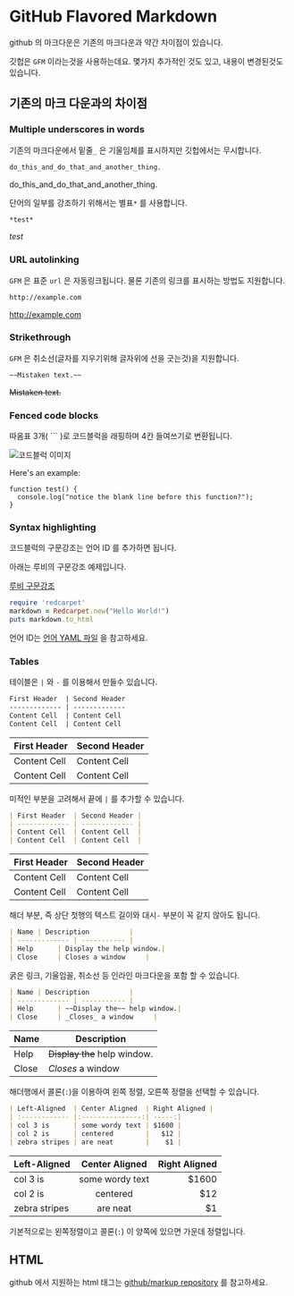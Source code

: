 # GitHub Flavored Markdown

github 의 마크다운은 기존의 마크다운과 약간 차이점이 있습니다.

깃헙은 `GFM` 이라는것을 사용하는데요. 몇가지 추가적인 것도 있고, 내용이 변경된것도 있습니다.


## 기존의 마크 다운과의 차이점



### Multiple underscores in words

기존의 마크다운에서 밑줄`_` 은 기울임체를 표시하지만 깃헙에서는 무시합니다.


```md
do_this_and_do_that_and_another_thing.
```

do_this_and_do_that_and_another_thing.


단어의 일부를 강조하기 위해서는 별표`*` 를 사용합니다.

```md
*test*
```

*test*


### URL autolinking

`GFM` 은 표준 `url` 은 자동링크됩니다. 물론 기존의 링크를 표시하는 방법도 지원합니다.

```md
http://example.com
```

http://example.com



### Strikethrough

`GFM` 은 취소선(글자를 지우기위해 글자위에 선을 긋는것)을 지원합니다.

```md
~~Mistaken text.~~
```

~~Mistaken text.~~



### Fenced code blocks

따옴표 3개( \`\`\` )로 코드블럭을 래핑하며 4칸 들여쓰기로 변환됩니다.

![코드블럭 이미지](../../images/git-2015-06-30-002.jpg)

Here's an example:

```
function test() {
  console.log("notice the blank line before this function?");
}
```




### Syntax highlighting

코드블럭의 구문강조는 언어 ID 를 추가하면 됩니다.

아래는 루비의 구문강조 예제입니다.

[루비 구문강조](../../images/git-2015-06-30-003.jpg)

```ruby
require 'redcarpet'
markdown = Redcarpet.new("Hello World!")
puts markdown.to_html
```

언어 ID는 [언어 YAML 파일](https://github.com/github/linguist/blob/master/lib/linguist/languages.yml) 을 참고하세요.




### Tables

테이블은 `|` 와 `-` 를 이용해서 만들수 있습니다.

```md
First Header  | Second Header
------------- | -------------
Content Cell  | Content Cell
Content Cell  | Content Cell
```


First Header  | Second Header
------------- | -------------
Content Cell  | Content Cell
Content Cell  | Content Cell


미적인 부분을 고려해서 끝에 `|` 를 추가할 수 있습니다.

```md
| First Header  | Second Header |
| ------------- | ------------- |
| Content Cell  | Content Cell  |
| Content Cell  | Content Cell  |
```

| First Header  | Second Header |
| ------------- | ------------- |
| Content Cell  | Content Cell  |
| Content Cell  | Content Cell  |


해더 부분, 즉 상단 첫행의 텍스트 길이와 대시`-` 부분이 꼭 같지 않아도 됩니다.

```md
| Name | Description          |
| ------------- | ----------- |
| Help      | Display the help window.|
| Close     | Closes a window     |
```

굵은 링크, 기울임꼴, 취소선 등 인라인 마크다운을 포함 할 수 있습니다.

```md
| Name | Description          |
| ------------- | ----------- |
| Help      | ~~Display the~~ help window.|
| Close     | _Closes_ a window     |
```

| Name | Description          |
| ------------- | ----------- |
| Help      | ~~Display the~~ help window.|
| Close     | _Closes_ a window     |


해더행에서 콜론(`:`)을 이용하여 왼쪽 정렬, 오른쪽 정렬을 선택할 수 있습니다.

```md
| Left-Aligned  | Center Aligned  | Right Aligned |
| :------------ |:---------------:| -----:|
| col 3 is      | some wordy text | $1600 |
| col 2 is      | centered        |   $12 |
| zebra stripes | are neat        |    $1 |
```


| Left-Aligned  | Center Aligned  | Right Aligned |
| :------------ |:---------------:| -----:|
| col 3 is      | some wordy text | $1600 |
| col 2 is      | centered        |   $12 |
| zebra stripes | are neat        |    $1 |

기본적으로는 왼쪽정렬이고 콜론(`:`) 이 양쪽에 있으면 가운데 정렬입니다.



## HTML

github 에서 지원하는 html 태그는 [github/markup repository](https://github.com/github/markup) 를 참고하세요.













